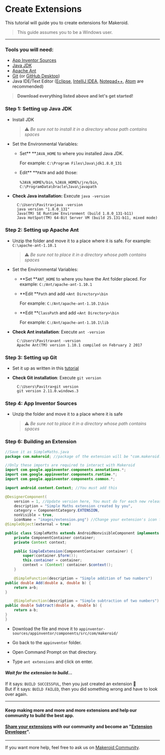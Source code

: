 # Create Extensions

This tutorial will guide you to create extensions for Makeroid.

> This guide assumes you to be a Windows user.

---

### Tools you will need:

* [App Inventor Sources ](https://github.com/mit-cml/appinventor-sources)
* [Java JDK](http://www.oracle.com/technetwork/java/javase/downloads/index.html)
* [Apache Ant](http://ant.apache.org/bindownload.cgi)
* [Git](https://git-scm.com/downloads) \(or [GitHub Desktop](https://desktop.github.com/)\)
* Java IDE/Text Editor \([Eclipse](http://www.eclipse.org/downloads/eclipse-packages/), [IntelliJ IDEA](https://www.jetbrains.com/idea/download/), [Notepad++](https://notepad-plus-plus.org), [Atom](https://atom.io/) are recommended\)

> **Download everything listed above and let's get started!**

### Step 1: Setting up Java JDK

* Install JDK

  > :warning: _Be sure not to install it in a directory whose path contains spaces_

* Set the Environmental Variables:

  * Set** **`JAVA_HOME` to where you installed Java JDK.

    For example: `C:\Program Files\Java\jdk1.8.0_131`

  * Edit** **`PATH` and add those:

    `%JAVA_HOME%/bin`, `%JAVA_HOME%/jre/bin`, `C:\ProgramData\Oracle\Java\javapath`

* **Check Java installation:** Execute `java -version`

  ```
    C:\Users\Pavitra>java -version
    java version "1.8.0_131"
    Java(TM) SE Runtime Environment (build 1.8.0_131-b11)
    Java HotSpot(TM) 64-Bit Server VM (build 25.131-b11, mixed mode)
  ```

### Step 2: Setting up Apache Ant

* Unzip the folder and move it to a place where it is safe. For example: `C:\apache-ant-1.10.1`

  > :warning: _Be sure not to place it in a directory whose path contains spaces_

* Set the Environmental Variables:

  * **Set **`ANT_HOME` to where you have the Ant folder placed. For example: `C:/Ant/apache-ant-1.10.1`

  * **Edit **`Path` and add `<Ant Directory>\bin`

    For example: `C:/Ant/apache-ant-1.10.1\bin`

  * **Edit **`ClassPath` and add `<Ant Directory>\bin`

    For example: `C:/Ant/apache-ant-1.10.1\lib`

* **Check Ant installation**: Execute `ant -version`

  ```
    C:\Users\Pavitra>ant -version
    Apache Ant(TM) version 1.10.1 compiled on February 2 2017
  ```

### Step 3: Setting up Git

* Set it up as written in this [tutorial](https://www.atlassian.com/git/tutorials/install-git#windows)

* **Check Git installation**: Execute `git version`

  ```
    C:\Users\Pavitra>git version
    git version 2.11.0.windows.3
  ```

### Step 4: App Inventor Sources

* Unzip the folder and move it to a place where it is safe

  > :warning: _Be sure not to place it in a directory whose path contains spaces_

### Step 6: Building an Extension

```java
//Save it as SimpleMaths.java
package com.makeroid; //package of the extension will be "com.makeroid.SimpleMaths"

//Only these imports are required to interact with Makeroid
import com.google.appinventor.components.annotations.*;
import com.google.appinventor.components.runtime.*;
import com.google.appinventor.components.common.*;

import android.content.Context; //You must add this

@DesignerComponent(
    version = 1, //Update version here, You must do for each new release to upgrade your extension
    description = "Simple Maths extension created by you",
    category = ComponentCategory.EXTENSION,
    nonVisible = true,
    iconName = "images/extension.png") //Change your extension's icon from here
@SimpleObject(external = true)

public class SimpleMaths extends AndroidNonvisibleComponent implements Component {
    private ComponentContainer container;
    private Context context;

    public SimpleExtension(ComponentContainer container) {
        super(container.$form());
        this.container = container;
        context = (Context) container.$context();
    }

    @SimpleFunction(description = "Simple addition of two numbers")
public double Add(double a, double b) {
    return a+b;
}

    @SimpleFunction(description = "Simple subtraction of two numbers")
public double Subtract(double a, double b) {
    return a-b;
}
}
```

* Download the file and move it to `appinventor-sources/appinventor/components/src/com/makeroid/`

* Go back to the `appinventor` folder.

* Open Command Prompt on that directory.

* Type `ant extensions` and click on enter.

#### _**Wait for the extension to build...**_

If it says: `BUILD SUCCESSFUL`, then you just created an extension :tada:  
But if it says: `BUILD FAILED`, then you did something wrong and have to look over again.

---

#### Keep making more and more and more extensions and help our community to build the best app.

#### [Share your extensions](https://community.makeroid.io/c/extensions) with our community and become an "[Extension Developer](https://community.makeroid.io/badges/102/extension-developer)".

---

If you want more help, feel free to ask us on [Makeroid Community](https://community.makeroid.io).

